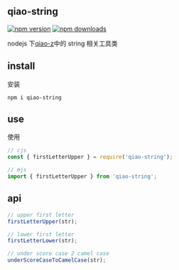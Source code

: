 ## qiao-string

[![npm version](https://img.shields.io/npm/v/qiao-string.svg?style=flat-square)](https://www.npmjs.org/package/qiao-string)
[![npm downloads](https://img.shields.io/npm/dm/qiao-string.svg?style=flat-square)](https://npm-stat.com/charts.html?package=qiao-string)

nodejs 下[qiao-z](https://code.insistime.com/#qiao-z)中的 string 相关工具类

## install

安装

```shell
npm i qiao-string
```

## use

使用

```javascript
// cjs
const { firstLetterUpper } = require('qiao-string');

// mjs
import { firstLetterUpper } from 'qiao-string';
```

## api

```javascript
// upper first letter
firstLetterUpper(str);

// lower first letter
firstLetterLower(str);

// under score case 2 camel case
underScoreCaseToCamelCase(str);
```
